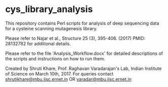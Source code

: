 # cys_library_analysis
This repository contains Perl scripts for analysis of deep sequencing data for a cysteine scanning mutagenesis library.

Please refer to Najar et al., Structure 25 (3), 395-406. (2017) PMID: 28132782 for additional details.

Please refer to the file 'Analysis_Workflow.docx' for detailed descriptions of the scripts and instructions on how to run them.








 Created by Shruti Khare, Prof. Raghavan Varadarajan's Lab, Indian Institute of Science on March 10th, 2017.
 For queries contact shrutikhare@mbu.iisc.ernet.in OR varadar@mbu.iisc.ernet.in
